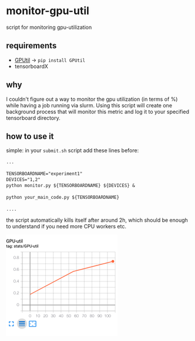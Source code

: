 # monitor-gpu-util
script for monitoring gpu-utilization 

## requirements
* [GPUtil](https://github.com/anderskm/gputil) -> `pip install GPUtil`
* tensorboardX 

## why
I couldn't figure out a way to monitor the gpu utilization (in terms of %) while having a job running via slurm.
Using this script will create one background process that will monitor this metric and log it to your specified tensorboard directory.

## how to use it
simple:
in your `submit.sh` script add these lines before:
```
...

TENSORBOARDNAME="experiment1"
DEVICES="1,2"
python monitor.py ${TENSORBOARDNAME} ${DEVICES} & 

python your_main_code.py ${TENSORBOARDNAME}

.... 
```
the script automatically kills itself after around 2h, which should be enough to understand if you need more CPU workers etc.

![screenshot](screenshot.png)
